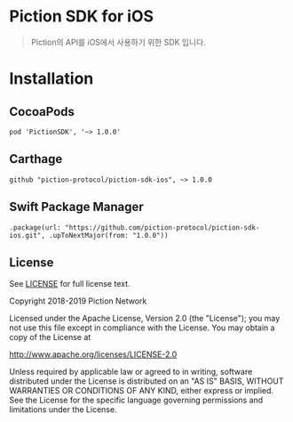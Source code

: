 # Piction SDK for iOS
> Piction의 API를 iOS에서 사용하기 위한 SDK 입니다.


# Installation
## CocoaPods
```
pod 'PictionSDK', '~> 1.0.0'
```

## Carthage
```
github "piction-protocol/piction-sdk-ios", ~> 1.0.0
```

## Swift Package Manager
```
.package(url: "https://github.com/piction-protocol/piction-sdk-ios.git", .upToNextMajor(from: "1.0.0"))
```


## License
See [LICENSE](https://github.com/piction-protocol/piction-sdk-ios/blob/master/LICENSE) for full license text.

Copyright 2018-2019 Piction Network

Licensed under the Apache License, Version 2.0 (the "License");
you may not use this file except in compliance with the License.
You may obtain a copy of the License at

http://www.apache.org/licenses/LICENSE-2.0

Unless required by applicable law or agreed to in writing, software
distributed under the License is distributed on an "AS IS" BASIS,
WITHOUT WARRANTIES OR CONDITIONS OF ANY KIND, either express or implied.
See the License for the specific language governing permissions and
limitations under the License.
